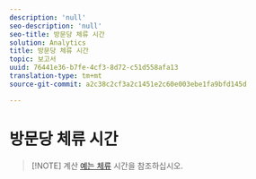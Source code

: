 ```yaml
---
description: 'null'
seo-description: 'null'
seo-title: 방문당 체류 시간
solution: Analytics
title: 방문당 체류 시간
topic: 보고서
uuid: 76441e36-b7fe-4cf3-8d72-c51d558afa13
translation-type: tm+mt
source-git-commit: a2c38c2cf3a2c1451e2c60e003ebe1fa9bfd145d

---
```



# 방문당 체류 시간

> [!NOTE] 계산 [예는 체류](../../../components/c-variables/c-metrics/metrics-time-spent.md#concept_1241109A742947C9B73E5E2CA2362559) 시간을 참조하십시오.
